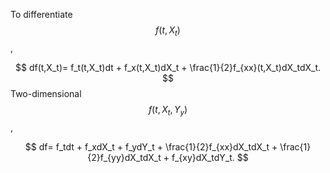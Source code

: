 To differentiate $$f(t,X_t)$$,


$$
df(t,X_t)= f_t(t,X_t)dt + f_x(t,X_t)dX_t + \frac{1}{2}f_{xx}(t,X_t)dX_tdX_t.
$$
Two-dimensional $$f(t,X_t, Y_y)$$,


$$
df= f_tdt + f_xdX_t + f_ydY_t + \frac{1}{2}f_{xx}dX_tdX_t + \frac{1}{2}f_{yy}dX_tdX_t + f_{xy}dX_tdY_t.
$$


